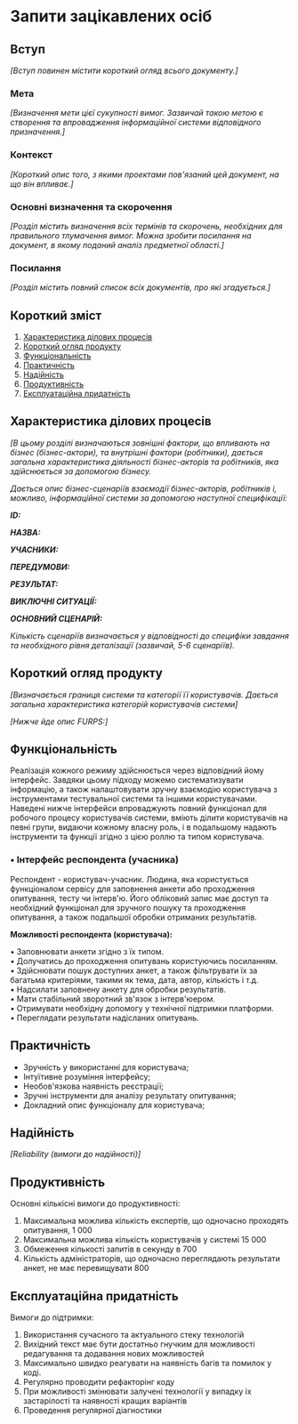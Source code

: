 # Запити зацікавлених осіб

## Вступ

_[Вступ повинен містити короткий огляд всього документу.]_

### Мета

_[Визначення мети цієї сукупності вимог. Зазвичай такою метою є створення та впровадження
інформаційної системи відповідного призначення.]_

### Контекст

_[Короткий опис того, з якими проектами пов'язаний цей документ, на що він впливає.]_

### Основні визначення та скорочення

_[Розділ містить визначення всіх термінів та скорочень, необхідних для правильного
тлумачення вимог. Можна зробити посилання на документ, в якому поданий аналіз предметної області.]_

### Посилання

_[Розділ містить повний список всіх документів, про які згадується.]_

## Короткий зміст

1. [Характеристика ділових процесів](#characteristics)
2. [Короткий огляд продукту](#review)
3. [Функціональність](#functionality)
4. [Практичність](#practicality)
5. [Надійність](#reliability)
6. [Продуктивність](#productivity)
7. [Експлуатаційна придатність](#exploitation)

## <a name="characteristics"> </a> Характеристика ділових процесів

_[В цьому розділі визначаються зовнішні фактори, що впливають на бізнес (бізнес-актори),
та внутрішні фактори (робітники), дається загальна характеристика діяльності бізнес-акторів
та робітників, яка здійснюється за допомогою бізнесу._

_Дається опис бізнес-сценаріїв взаємодії бізнес-акторів, робітників і, можливо, інформаційної системи за допомогою наступної
специфікації:_

**_ID:_**

**_НАЗВА:_**

**_УЧАСНИКИ:_**

**_ПЕРЕДУМОВИ:_**

**_РЕЗУЛЬТАТ:_**

**_ВИКЛЮЧНІ СИТУАЦІЇ:_**

**_ОСНОВНИЙ СЦЕНАРІЙ:_**

_Кількість сценаріїв визначається у відповідності до специфіки завдання та необхідного
рівня деталізації (зазвичай, 5-6 сценаріїв)._

## <a name="review"> </a> Короткий огляд продукту

_[Визначається границя системи та категорії її користувачів. Дається загальна характеристика категорій користувачів
системи]_

_[Нижче йде опис FURPS:]_

## <a name="functionality"> </a> Функціональність

Реалізація кожного режиму здійснюється через відповідний йому інтерфейс. Завдяки цьому підходу можемо систематизувати інформацію, а також
налаштовувати зручну взаємодію користувача з інструментами тестувальної системи та іншими користувачами.
Наведені нижче інтерфейси впроваджують повний функціонал для робочого процесу користувачів системи, вміють ділити користувачів на певні групи,
видаючи кожному власну роль, і в подальшому надають інструменти та функції згідно з цією роллю та типом користувача.

### **• Інтерфейс респондента (учасника)**

Респондент - користувач-учасник. Людина, яка користується функціоналом сервісу для заповнення анкети або проходження опитування, тесту чи
інтерв'ю. Його обліковий запис має доступ та необхідний функціонал для зручного пошуку та проходження опитування, а також подальшої обробки
отриманих результатів.

**Можливості респондента (користувача):**

• Заповнювати анкети згідно з їх типом. <br>
• Долучатись до проходження опитувань користуючись посиланням.<br>
• Здійснювати пошук доступних анкет, а також фільтрувати їх за багатьма критеріями, такими як тема, дата, автор, кількість і т.д. <br>
• Надсилати заповнену анкету для обробки результатів. <br>
• Мати стабільний зворотний зв'язок з інтерв'юером. <br>
• Отримувати необхідну допомогу у технічної підтримки платформи. <br>
• Переглядати результати надісланих опитувань. <br>

## <a name="practicality"> </a> Практичність

- Зручність у використанні для користувача;
- Інтуїтивне розуміння інтерфейсу;
- Необов'язкова наявність реєстрації;
- Зручні інструменти для аналізу результату опитування;
- Докладний опис функціоналу для користувача;

## <a name="reliability"> </a> Надійність

_[Reliability (вимоги до надійності)]_

## <a name="productivity"> </a> Продуктивність

Основні кількісні вимоги до продуктивності:

1. Максимальна можлива кількість експертів, що одночасно проходять опитування, 1 000
2. Максимальна можлива кількість користувачів у системі 15 000
3. Обмеження кількості запитів в секунду в 700
4. Кількість адміністраторів, що одночасно переглядають результати анкет, не має перевищувати 800

## <a name="exploitation"> </a> Експлуатаційна придатність

Вимоги до підтримки:

1. Використання сучасного та актуального стеку технологій
2. Вихідний текст має бути достатньо гнучким для можливості редагування та додавання нових можливостей
3. Максимально швидко реагувати на наявність багів та помилок у коді.
4. Регулярно проводити рефакторінг коду
5. При можливості змінювати залучені технології у випадку іх застарілості та наявності кращих варіантів
6. Проведення регулярної діагностики